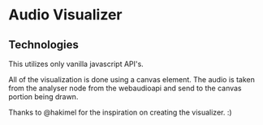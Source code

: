 # Audio Visualizer

## Technologies
This utilizes only vanilla javascript API's.

All of the visualization is done using a canvas element. The audio is taken from the analyser node from the webaudioapi and send to the canvas portion being drawn.




Thanks to @hakimel for the inspiration on creating the visualizer. :)